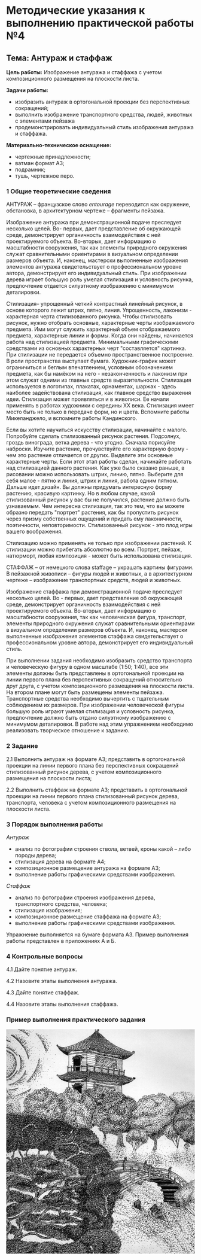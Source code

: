 # Методические указания к выполнению практической работы №4

## Тема: Антураж и стаффаж

**Цель работы:** Изображение антуража и стаффажа с учетом композиционного размещения на плоскости листа.

**Задачи работы:**

*   изобразить антураж в ортогональной проекции без перспективных сокращений;
*   выполнить изображение транспортного средства, людей, животных с элементами пейзажа
*   продемонстрировать индивидуальный стиль изображения антуража и стаффажа.

**Материально-техническое оснащение:**

*   чертежные принадлежности;
*   ватман формат А3;
*   подрамник;
*   тушь, чертежное перо.

### 1 Общие теоретические сведения

АНТУРАЖ – французское слово _entourage_ переводится как окружение, обстановка, в архитектурном чертеже – фрагменты пейзажа.

Изображение антуража при демонстрационной подаче преследует несколько целей. Во- первых, дает представление об окружающей среде, демонстрирует органичность взаимодействия с ней проектируемого объекта. Во-вторых, дает информацию о масштабности сооружения, так как элементы природного окружения служат сравнительными ориентирами в визуальном определении размеров объекта. И, наконец, мастерски выполненные изображения элементов антуража свидетельствует о профессиональном уровне автора, демонстрирует его индивидуальный стиль. При изображении дерева играет большую роль умелая стилизация и условность рисунка, предпочтение отдается силуэтному изображению с минимумом деталировки.

Стилизация– упрощенный четкий контрастный линейный рисунок, в основе которого лежит штрих, пятно, линия. Упрощенность, лаконизм - характерная черта стилизованного рисунка. Чтобы стилизовать рисунок, нужно отобрать основные, характерные черты изображаемого предмета. Ими могут служить характерный объем отображаемого предмета, характерные линии и формы. Когда они найдены, начинается работа над стилизацией предмета. Минимальными графическими средствами из основных характерных черт &quot;составляется&quot; картинка. При стилизации не передается объемно пространственное построение. В роли пространства выступает бумага. Художник-график может ограничиться и беглым впечатлением, условным обозначением предмета, как бы намёком на него - незаконченность и лаконизм при этом служат одними из главных средств выразительности. Стилизация используется в логотипах, плакатах, орнаментах, шаржах - здесь наиболее задействована стилизация, как главное средство выражения идеи. Стилизация может проявляться и в живописи. Ее начали применять в работах художники с середины XX века. Стилизация имеет место быть не только в передаче форм, но и цвета. Вспомните работы Микеланджело, и вспомните работы Кандинского.

Если вы хотите научиться искусству стилизации, начинайте с малого. Попробуйте сделать стилизованный рисунок растения. Подсолнух, гроздь винограда, ветка дерева - что угодно. Сначала порисуйте наброски. Изучите растение, прочувствуйте его характерную форму - чем это растение отличается от других. Выделите эти основные характерные черты. Если этот этап работы сделан, начинайте работать над стилизацией данного растения. Как уже было сказано раньше, в рисовании можно использовать штрих, линию, пятно. Выберите для себя малое - пятно и линия, штрих и линия, работа одним пятном. Дальше идет дизайн. Вы должны придумать интересную форму растению, красивую картинку. Но в любом случае, какой стилизованный рисунок у вас бы не получился, растение должно быть узнаваемым. Чем интересна стилизация, так это тем, что вы можете образно передать &quot;портрет&quot; растения, как бы пропустить рисунок через призму собственных ощущений и придать ему лаконичности, поэтичности, неповторимости. Стилизованный рисунок - это плод игры вашего воображения.

Стилизацию можно применять не только при изображении растений. К стилизации можно прибегать абсолютно во всем. Портрет, пейзаж, натюрморт, любая композиция - может быть использована стилизация.

СТАФФАЖ – от немецкого слова staffage – украшать картины фигурами. В пейзажной живописи – фигуры людей и животных, а в архитектурном чертеже – изображение транспортных средств, людей и животных.

Изображение стаффажа при демонстрационной подаче преследует несколько целей. Во - первых, дает представление об окружающей среде, демонстрирует органичность взаимодействия с ней проектируемого объекта. Во-вторых, дает информацию о масштабности сооружения, так как человеческая фигура, транспорт, элементы природного окружения служат сравнительными ориентирами в визуальном определении размеров объекта. И, наконец, мастерски выполненные изображения элементов стаффажа свидетельствует о профессиональном уровне автора, демонстрирует его индивидуальный стиль.

При выполнении задания необходимо изобразить средство транспорта и человеческую фигуру в одном масштабе (1:50; 1:40), все эти элементы должны быть представлены в ортогональной проекции на линии первого плана без перспективных сокращений относительно друг друга, с учетом композиционного размещения на плоскости листа. На втором плане могут быть размещены элементы пейзажа. Транспортные средства необходимо вычертить с тщательным соблюдением их размеров. При изображении человеческой фигуры большую роль играют умелая стилизация и условность рисунка, предпочтение должно быть отдано силуэтному изображению с минимумом деталировки. В работе над этим упражнением необходимо реализовать творческое отношение к заданию.

### 2 Задание

2.1 Выполнить антураж на формате А3; представить в ортогональной проекции на линии первого плана без перспективных сокращений стилизованный рисунок дерева, с учетом композиционного размещения на плоскости листа;

2.2 Выполнить стаффаж на формате А3; представить в ортогональной проекции на линии первого плана стилизованный рисунок дерева, транспорта, человека с учетом композиционного размещения на плоскости листа.

### 3 Порядок выполнения работы

_Антураж_

*   анализ по фотографии строения ствола, ветвей, кроны какой – либо породы дерева;
*   стилизация дерева на формате А4;
*   композиционное размещение антуража на формате А3;
*   выполнение работы графическими средствами изображения.

_Стаффаж_

*   анализ по фотографии строения изображения дерева, транспортного средства, человека;
*   стилизация изображения;
*   композиционное размещение стаффажа на формате А3;
*   выполнение работы графическими средствами изображения.

Упражнение выполняется на бумаге формата А3. Пример выполнения работы представлен в приложениях А и Б.

### 4 Контрольные вопросы

4.1 Дайте понятие антураж.

4.2 Назовите этапы выполнения антуража.

4.3 Дайте понятие стаффаж.

4.4 Назовите этапы выполнения стаффажа.

### Пример выполнения практического задания

![Фок](assets/fok.jpeg)
